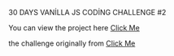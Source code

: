 30 DAYS VANİLLA JS CODİNG CHALLENGE #2

You can view the project here [Click Me](https://smy2js30.netlify.app)

the challenge originally from [Click Me](https://javascript30.com/)
